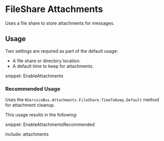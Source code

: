 # FileShare Attachments

Uses a file share to store attachments for messages.


## Usage

Two settings are required as part of the default usage:

 * A file share or directory location.
 * A default time to keep for attachments.

snippet: EnableAttachments


### Recommended Usage

Uses the `NServiceBus.Attachments.FileShare.TimeToKeep.Default` method for attachment cleanup.

This usage results in the following:

snippet: EnableAttachmentsRecommended


include: attachments